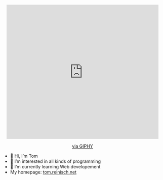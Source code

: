 <div id="header" align="center">
<iframe src="https://giphy.com/embed/h408T6Y5GfmXBKW62l" width="480" height="425" style="" frameBorder="0" class="giphy-embed" allowFullScreen></iframe><p><a href="https://giphy.com/gifs/codeit-official-coding-helloworld-codeit-h408T6Y5GfmXBKW62l">via GIPHY</a></p>
</div>

- 👋 Hi, I’m Tom
- 👀 I’m interested in all kinds of programming
- 🌱 I’m currently learning Web developement
- My homepage: <a href='http://tom.reinisch.net'>tom.reinisch.net</a>
<!-- - 💞️ I’m looking to collaborate on -->
<!-- - 📫 How to reach me ... -->

<!---
Tom1432006/Tom1432006 is a ✨ special ✨ repository because its `README.md` (this file) appears on your GitHub profile.
You can click the Preview link to take a look at your changes.
--->

